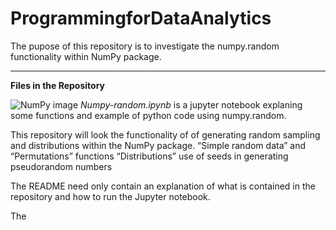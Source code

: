 # ProgrammingforDataAnalytics
The pupose of this repository is to investigate the numpy.random functionality within NumPy package.

------------------------------------------------------
**Files in the Repository**

![NumPy image](https://cdn-images-1.medium.com/max/1200/1*L0yNfRdiH8DfYuiJTKPxww.png)
*Numpy-random.ipynb* is a jupyter notebook explaning some functions and example of python code using numpy.random.



This repository will look the functionality of  of generating random sampling and distributions within the NumPy package.
“Simple random data” and “Permutations” functions
“Distributions”
use of seeds in generating pseudorandom numbers

The README need only contain an explanation
of what is contained in the repository and how to run the Jupyter notebook.

The 
